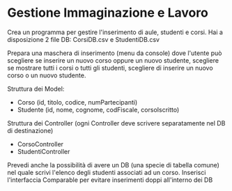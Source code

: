 # Gestione Immaginazione e Lavoro
Crea un programma per gestire l'inserimento di aule, studenti e corsi.
Hai a disposizione 2 file DB: CorsiDB.csv e StudentiDB.csv

Prepara una maschera di inserimento (menu da console) dove l'utente può scegliere se inserire un nuovo corso oppure un nuovo studente, scegliere se mostrare tutti i corsi o tutti gli studenti, scegliere di inserire un nuovo corso o un nuovo studente.

Struttura dei Model:
- Corso (id, titolo, codice, numPartecipanti)
- Studente (id, nome, cognome, codFiscale, corsoIscritto)

Struttura dei Controller (ogni Controller deve scrivere separatamente nel DB di destinazione)
- CorsoController
- StudentiController

Prevedi anche la possibilità di avere un DB (una specie di tabella comune) nel quale scrivi l'elenco degli studenti associati ad un corso. 
Inserisci l'interfaccia Comparable per evitare inserimenti doppi all'interno dei DB